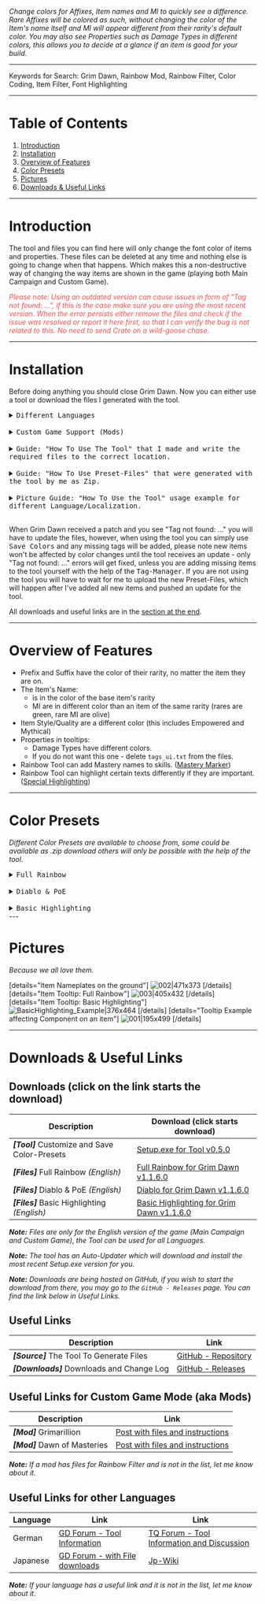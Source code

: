 *Change colors for Affixes, Item names and MI to quickly see a difference. Rare Affixes will be colored as such, without changing the color of the Item's name itself and MI will appear different from their rarity's default color. You may also see Properties such as Damage Types in different colors, this allows you to decide at a glance if an item is good for your build.*

---
Keywords for Search: Grim Dawn, Rainbow Mod, Rainbow Filter, Color Coding, Item Filter, Font Highlighting

---
# Table of Contents
1. [Introduction](#section-intro)
1. [Installation](#section-setup)
1. [Overview of Features](#section-features)
1. [Color Presets](#section-presets)
1. [Pictures](#section-img)
1. [Downloads &amp; Useful Links](#section-assets)

---
<a name="section-intro"></a>

# Introduction

The tool and files you can find here will only change the font color of items and properties. These files can be deleted at any time and nothing else is going to change when that happens. Which makes this a non-destructive way of changing the way items are shown in the game (playing both Main Campaign and Custom Game).

*<font color="#EF5050"><em>Please note: Using an outdated version can cause issues in form of "Tag not found: ...", if this is the case make sure you are using the most recent version. When the error persists either remove the files and check if the issue was resolved or report it here first, so that I can verify the bug is not related to this. No need to send Crate on a wild-goose chase.</em></font>*

---
<a name="section-setup"></a>

# Installation

Before doing anything you should close Grim Dawn. Now you can either use a tool or download the files I generated with the tool.

<details><summary><kbd>Different Languages</kbd></summary>
    <hr>
    <ul>
        <li>If you find a Zip for your language, you can use that. Simply place it into /Localization/ with other translations and select it inside the game's options like any other language.</li>
        <li>If you don't have the luxury of downloading the finished files you can easily make them yourself with the tool. Follow the instructions under <code>Guide: "How To Use The Tool" ...</code> and take a look at the pictures <code>Picture Guide: "How To Use the Tool" ...</code></li>
    </ul>
    <hr>
</details>

<br />

<details><summary><kbd>Custom Game Support (Mods)</kbd></summary>
    <hr>
    Mods are affected by the same files that work for the Main Campaign. If you are using the game without a different Language the files from the download section will work as long as the mod is not changing any tags. New items will obviously require additional files, but I'm not going to be responsible for them.
    I will add the link to a mod's Rainbow Filter files at the bottom, if you have a mod with Rainbow Filter files and the link is missing, let me know and I will add it.
    <hr>
</details>

<br />

<details><summary><kbd>Guide: "How To Use The Tool" that I made and write the required files to the correct location.</kbd></summary>
    <hr>
    <font color="#EF5050">Make sure Grim Dawn is closed, because it can prevent the tool from accessing important files and causes all kinds of weirdness inside the tool.</font>
    <br />If you are having issues following along, you may take a look at the pictures in <code>Picture Guide: "How To Use the Tool"</code><br /><br />
    <ol>
        <li>Download Setup.exe for the tool from the download section at the end.</li>
        <li>Install the tool by running Setup.exe, it should run the tool when finished, if this is not the case, you should find a shortcut on your desktop. (<em><strong>Note:</strong></em> You can uninstall the tool via windows' app remove, like most other software)</li>
        <li>Go to <kbd>Settings</kbd> and enter the path to your Grim Dawn directory with the Game.exe inside.<ul>
            <li><em><strong>Note: </strong></em>If you are using a different language you must check <kbd>Localization</kbd>, which will show you a new box with all installed languages, select the one you are using and move on to the next step. (Selected language is visible in green)</li>
            </ul></li>
        <li>A new menu on the left should become visible, go to <kbd>Library</kbd>.</li>
        <li>Inside the library you may select a different Preset, the default is Full Rainbow, if you are happy with it use the button <kbd>Save Colors</kbd> to save it.</li>
        <li>Start Grim Dawn. (if it was still running despite the warning, restart the game)<ul>
            <li><em><strong>Note: </strong></em>If you are using a different language select the colored version in the game's options the same way you selected your language.</li>
            </ul></li>
    </ol>
    <font color="#50AF50">When the files require an update just run the tool and start at step 5.</font><br />
    The tool will download any update to it on its own, you will only have to download Setup.exe once, unless there is an issue with the Auto-Updater of the tool.
    <hr>
</details>

<br />

<details><summary><kbd>Guide: "How To Use Preset-Files" that were generated with the tool by me as Zip.</kbd></summary>
    <hr>
    <font color="#EF5050">This is only for the regular english version of Grim Dawn, other Languages or Fonts using Localizations will not work with this! Mods using default tags however, will work perfectly fine with these files.</font><br /><br />
    If you do not wish to use the tool you can download the files as Zip and extract the contents to your Grim Dawn directory.<br /><br />
    <ol>
        <li>Download a Zip marked as [Files] from the download section at the end.</li>
        <li>Go to your Grim Dawn directory and extract the contents. (<em><strong>Note:</strong></em> Root directory of the Zip is Grim Dawn, easiest way is to extract the contents alongside your Grim Dawn directory.)</li>
        <li>You should end up with 6 *.txt files inside <code>/Grim Dawn/settings/text_en/</code>. These files are responsible for changing the colors of Items and Properties in the game. If you wish to play the game without color changes you simply delete those files.</li>
        <li>Start Grim Dawn. (or restart it if it was running before, the new files need to be loaded and this only occurs during startup)</li>
    </ol>
    <font color="#50AF50">When the files require an update you must do all these steps again.</font><br />
    You may choose to use either the directory with the game.exe (which is the default for the tool and which works for me) or use the directory in user data. I have had reports where putting the files in user data fixed issues, the choice is yours.<br /><br />
    <details>
    <summary><font color=#50AFAF>Game Directory</font></summary>
    <hr>
        Example Path taken from me: C:\Program Files (x86)\Steam\steamapps\common\Grim Dawn
    <pre>
    |-- Grim Dawn
    	|-- ArchiveTool.exe
    	|-- Grim Dawn.exe
    	|-- settings
    		|-- text_en
    			|-- tags_items.txt
    			|-- tags_ui.txt
    			|-- tagsgdx1_items.txt
    			|-- tagsgdx1_storyelements.txt
    			|-- tagsgdx2_endlessdungeon.txt
    			|-- tagsgdx2_items.txt
    </pre>
    <hr>
    </details>
    <details>
    <summary><font color="#50AFAF">User Data Directory</font></summary>
    <hr>
        Example Path taken from me: C:\Users\Ware\Documents\My Games\Grim Dawn
    <pre>
    |-- Grim Dawn
    	|-- save
    	|-- Screenshots
    	|-- Settings
    		|-- text_en
    			|-- tags_items.txt
    			|-- tags_ui.txt
    			|-- tagsgdx1_items.txt
    			|-- tagsgdx1_storyelements.txt
    			|-- tagsgdx2_endlessdungeon.txt
    			|-- tagsgdx2_items.txt
    </pre>
    <hr>
    </details>
    <hr>
</details>

<br />

<details><summary><kbd>Picture Guide: "How To Use the Tool" usage example for different Language/Localization.</kbd></summary>
<hr>
    <font color="#EF5050">Make sure Grim Dawn is closed, because it can prevent the tool from accessing important files and causes all kinds of weirdness inside the tool.</font><br />
    I'm going to assume you know how to download and start the tool.

![01-Settings|690x261](upload://yNZcSdusX7euEYqzh9fn2LXS1ns.png) 
![02-Library|689x275](upload://uux6tOWsSwYnEDTxEVvPgotUcSG.png) 
![03-InGame_Unedited|690x425](upload://b3Png7nprHcRiN1xgP4kC5QkJoN.png) 
    <br />If you are still running the game despite the warning at the beginning, you must restart the game or you won't be able to select the newly created colored language.
<hr>
</details>

<br />

When Grim Dawn received a patch and you see "Tag not found: ..." you will have to update the files, however, when using the tool you can simply use <kbd>Save Colors</kbd> and any missing tags will be added, please note new items won't be affected by color changes until the tool receives an update - only "Tag not found: ..." errors will get fixed, unless you are adding missing items to the tool yourself with the help of the <kbd>Tag-Manager</kbd>. If you are not using the tool you will have to wait for me to upload the new Preset-Files, which will happen after I've added all new items and pushed an update for the tool.

All downloads and useful links are in the [section at the end](#section-assets).

---
<a name="section-features"></a>

# Overview of Features

* Prefix and Suffix have the color of their rarity, no matter the item they are on.
* The Item's Name:
  * is in the color of the base item's rarity
  * MI are in different color than an item of the same rarity (rares are green, rare MI are olive)
* Item Style/Quality are a different color (this includes Empowered and Mythical)
* Properties in tooltips:
  * Damage Types have different colors.
  * If you do not want this one - delete `tags_ui.txt` from the files.
* Rainbow Tool can add Mastery names to skills. ([Mastery Marker](https://forums.crateentertainment.com/t/tool-rainbow-filter-item-highlighting/42765/361))
* Rainbow Tool can highlight certain texts differently if they are important. ([Special Highlighting](https://forums.crateentertainment.com/t/tool-rainbow-filter-item-highlighting/42765/354))

---
<a name="section-presets"></a>

# Color Presets

*Different Color Presets are available to choose from, some could be available as .zip download others will only be possible with the help of the tool.*

<details><summary><kbd>Full Rainbow</kbd></summary>
    <ul>
        <li>Item Names<ul>
            <li>MI have a different color than items of the same rarity.</li>
        </ul></li>
        <li>Tooltip<ul>
            <li>Each Damage Type has its own color.</li>
            <li>Attributes and other Special stats have their own separate color.</li>
        </ul></li>
    </ul>
</details>
<br />
<details>
    <summary><kbd>Diablo &amp; PoE</kbd></summary>
    <em>Note: Sets don't have the prefixed (S) Symbol, they have a different color.</em>
    <ul>
        <li><span style="background-color:#0F0F0F"><font color="#FFFFFF">Common</font></span></li>
        <li><span style="background-color:#0F0F0F"><font color="#39ABCF">Magic</font></span></li>
        <li><span style="background-color:#0F0F0F"><font color="#FFF62C">Rare</font></span> | <span style="background-color:#0F0F0F"><font color="#92CC00">MI - Rare</font></span></li>
        <li><span style="background-color:#0F0F0F"><font color="#5A039A">Epic</font></span> | <span style="background-color:#0F0F0F"><font color="#FF69B5">MI - Epic</font></span></li>
        <li><span style="background-color:#0F0F0F"><font color="#F3A44D">Legendary</font></span> | <span style="background-color:#0F0F0F"><font color="#FF4200">MI - Legendary</font></span></li>
        <li><span style="background-color:#0F0F0F"><font color="#10EB5D">Set (Epic/Legendary)</font></span> | <span style="background-color:#0F0F0F"><font color="#38592E">MI - Set (Epic/Legendary)</font></span></li>
        <li>Properties are the same as with Full Rainbow.</li>
    </ul>
</details>
<br />

<details><summary><kbd>Basic Highlighting</kbd></summary>
    <ul>
        <li>Item Names<ul>
            <li>MI have a different color than items of the same rarity.</li>
            <li>Sets are not using the (S) Symbol.</li>
        </ul></li>
        <li>Tooltip<ul>
            <li>Damage Type Colors are in three groups (Elemental, Physical/Pierce, Other).</li>
            <li>Damage over Time has a different color than the Direct Damage Types (but using the same grouping, with bleeding into the Physical/Pierce group).</li>
        </ul></li>
    </ul>
</details>
---

<a name="section-img"></a>

# Pictures

*Because we all love them.*

[details="Item Nameplates on the ground"]
![002|471x373](upload://rofqaVADbnm2RPQIbaeFZxi4yp6.jpeg)
[/details]
[details="Item Tooltip: Full Rainbow"]
![003|405x432](upload://3fLLRra2K5hiiskNbTa5pHhvJHa.jpeg)
[/details]
[details="Item Tooltip: Basic Highlighting"]
![BasicHighlighting_Example|376x464](upload://zpQ7KVlAEr6Qhc5PS0Jv3OZbXt5.jpeg)
[/details]
[details="Tooltip Example affecting Component on an item"]
![001|195x499](upload://WkCpn2KvDZUyM5KuGW8DTndbAQ.jpeg)
[/details]

---

<a name="section-assets"></a>

# Downloads &amp; Useful Links



## Downloads (click on the link starts the download)


| Description                                   | Download (click starts download)                             |
| --------------------------------------------- | ------------------------------------------------------------ |
| ***[Tool]*** Customize and Save Color-Presets | [Setup.exe for Tool v0.5.0](https://github.com/WareBare/WanezGD_Tools/releases/download/v0.5.0/WanezGD_Tools-Setup-0.5.0.exe "Link from GitHub Releases") |
| ***[Files]*** Full Rainbow *(English)*        | [Full Rainbow for Grim Dawn v1.1.6.0](https://github.com/WareBare/WanezGD_Tools/releases/download/v0.4.3/fullRainbow-1.1.6.0.zip) |
| ***[Files]*** Diablo & PoE *(English)*        | [Diablo for Grim Dawn v1.1.6.0](https://github.com/WareBare/WanezGD_Tools/releases/download/v0.4.3/diablo-1.1.6.0.zip) |
| ***[Files]*** Basic Highlighting *(English)*  | [Basic Highlighting for Grim Dawn v1.1.6.0](https://github.com/WareBare/WanezGD_Tools/releases/download/v0.4.3/basicHighlighting-1.1.6.0.zip) |

*___Note:___  Files are only for the English version of the game (Main Campaign and Custom Game), the Tool can be used for all Languages.*

*___Note:___ The tool has an Auto-Updater which will download and install the most recent Setup.exe version for you.*

*__Note:__ Downloads are being hosted on GitHub, if you wish to start the download from there, you may go to the `GitHub - Releases` page. You can find the link below in Useful Links.*



## Useful Links

| Description                                | Link                                                         |
| ------------------------------------------ | ------------------------------------------------------------ |
| ***[Source]*** The Tool To Generate Files  | [GitHub - Repository](https://github.com/WareBare/WanezGD_Tools) |
| ***[Downloads]*** Downloads and Change Log | [GitHub - Releases](https://github.com/WareBare/WanezGD_Tools/releases) |



## Useful Links for Custom Game Mode (aka Mods)

| Description                   | Link                                                         |
| ----------------------------- | ------------------------------------------------------------ |
| ***[Mod]*** Grimarillion      | [Post with files and instructions](https://forums.crateentertainment.com/t/rel-grimarillion-v68/46587/1433) |
| ***[Mod]*** Dawn of Masteries | [Post with files and instructions](https://forums.crateentertainment.com/t/dawn-of-masteries/94373/118) |

*___Note:___ If a mod has files for Rainbow Filter and is not in the list, let me know about it.*



## Useful Links for other Languages

| Language | Link                                                         | Link                                                         |
| -------- | ------------------------------------------------------------ | ------------------------------------------------------------ |
| German   | [GD Forum - Tool Information](https://forums.crateentertainment.com/t/german-translation/28374/1649) | [TQ Forum - Tool Information and Discussion](https://titanquest.4fansites.de/forum/viewtopic.php?f=31&t=12187&start=75#p236391) |
| Japanese | [GD Forum - with File downloads](https://forums.crateentertainment.com/t/japanese-translation/28795) | [Jp-Wiki](http://wikiwiki.jp/gdcrate/?Mod%2FItem%20Filter)       |

*___Note:___ If your language has a useful link and it is not in the list, let me know about it.*